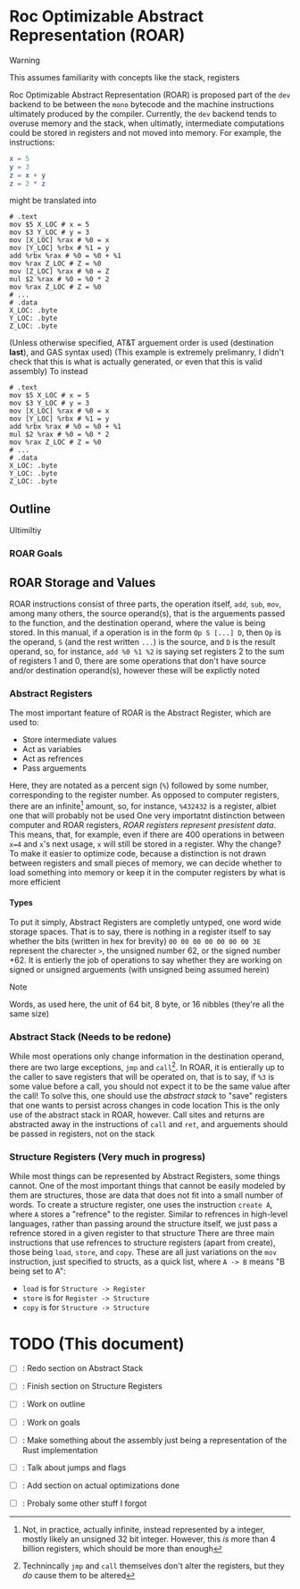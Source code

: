 # Roc Optimizable Abstract Representation (ROAR)

> [!WARNING]
> This assumes familiarity with concepts like the stack, registers

Roc Optimizable Abstract Representation (ROAR) is proposed part of the `dev` backend to be between the `mono` bytecode and the machine instructions ultimately produced by the compiler. Currently, the `dev` backend tends to overuse memory and the stack, when ultimatly, intermediate computations could be stored in registers and not moved into memory. 
For example, the instructions:
```elm
x = 5
y = 3
z = x + y
z = 2 * z
```
might be translated into 
```gas
# .text
mov $5 X_LOC # x = 5
mov $3 Y_LOC # y = 3
mov [X_LOC] %rax # %0 = x
mov [Y_LOC] %rbx # %1 = y
add %rbx %rax # %0 = %0 + %1
mov %rax Z_LOC # Z = %0
mov [Z_LOC] %rax # %0 = Z
mul $2 %rax # %0 = %0 * 2
mov %rax Z_LOC # Z = %0
# ...
# .data
X_LOC: .byte
Y_LOC: .byte
Z_LOC: .byte
```
(Unless otherwise specified, AT&T arguement order is used (destination **last**), and GAS syntax used)
(This example is extremely prelimanry, I didn't check that this is what is actually generated, or even that this is valid assembly)
To instead
```gas
# .text
mov $5 X_LOC # x = 5
mov $3 Y_LOC # y = 3
mov [X_LOC] %rax # %0 = x
mov [Y_LOC] %rbx # %1 = y
add %rbx %rax # %0 = %0 + %1
mul $2 %rax # %0 = %0 * 2
mov %rax Z_LOC # Z = %0
# ...
# .data
X_LOC: .byte
Y_LOC: .byte
Z_LOC: .byte
```
## Outline

Ultimiltiy 
### ROAR Goals

## ROAR Storage and Values

ROAR instructions consist of three parts, the operation itself, `add`, `sub`, `mov`, among many others, the source operand(s), that is the arguements passed to the function, and the destination operand, where the value is being stored. 
In this manual, if a operation is in the form `Op S [...] D`, then `Op` is the operand, `S` (and the rest written `...`) is the source, and `D` is the result operand, so, for instance, `add %0 %1 %2` is saying set registers 2 to the sum of registers 1 and 0, there are some operations that don't have source and/or destination operand(s), however these will be explictly noted 

### Abstract Registers 
The most important feature of ROAR is the Abstract Register, which are used to:
- Store intermediate values
- Act as variables 
- Act as refrences 
- Pass arguements

Here, they are notated as a percent sign (`%`) followed by some number, corresponding to the register number. As opposed to computer registers, there are an infinite[^1] amount, so, for instance, `%432432` is a register, albiet one that will probably not be used
One very importatnt distinction between computer and ROAR registers, *ROAR registers represent presistent data*. This means, that, for example, even if there are 400 operations in between `x=4` and `x`'s next usage, `x` will still be stored in a register. Why the change? To make it easier to optimize code, because a distinction is not drawn between registers and small pieces of memory, we can decide whether to load something into memory or keep it in the computer registers by what is more efficient 
#### Types
To put it simply, Abstract Registers are completly untyped, one word wide storage spaces. That is to say, there is nothing in a register itself to say whether the bits (written in hex for brevity) `00 00 00 00 00 00 00 3E` represent the charecter `>`, the unsigned number 62, or the signed number +62. It is entierly the job of operations to say whether they are working on signed or unsigned arguements (with unsigned being assumed herein)

> [!NOTE]
> Words, as used here, the unit of 64 bit, 8 byte, or 16 nibbles (they're all the same size) 

### Abstract Stack (Needs to be redone)
While most operations only change information in the destination operand, there are two large exceptions, `jmp` and `call`[^2]. In ROAR, it is entierally up to the caller to save registers that will be operated on, that is to say, if `%3` is some value before a call, you should not expect it to be the same value after the call!
To solve this, one should use the *abstract stack* to "save" registers that one wants to persist across changes in code location
This is the only use of the abstract stack in ROAR, however. Call sites and returns are abstracted away in the instructions of `call` and `ret`, and arguements should be passed in registers, not on the stack

### Structure Registers (Very much in progress)
While most things can be represented by Abstract Registers, some things cannot. One of the most important things that cannot be easily modeled by them are structures, those are data that does not fit into a small number of words. To create a structure register, one uses the instruction `create A`, where `A` stores a "refrence" to the register. Similar to refrences in high-level languages, rather than passing around the structure itself, we just pass a refrence stored in a given register to that structure 
There are three main instructions that use refrences to structure registers (apart from create), those being `load`, `store`, and `copy`. These are all just variations on the `mov` instruction, just specified to structs, as a quick list, where `A -> B` means "B being set to A":
- `load` is for `Structure -> Register`
- `store` is for `Register -> Structure`
- `copy` is for `Structure -> Structure`

# TODO (This document)
- [ ] : Redo section on Abstract Stack
- [ ] : Finish section on Structure Registers 
- [ ] : Work on outline 
- [ ] : Work on goals
- [ ] : Make something about the assembly just being a representation of the Rust implementation 
- [ ] : Talk about jumps and flags
- [ ] : Add section on actual optimizations done
- [ ] : Probaly some other stuff I forgot


[^1]: Not, in practice, actually infinite, instead represented by a integer, mostly likely an unsigned 32 bit integer. However, this *is* more than 4 billion registers, which should be more than enough 
[^2]: Technincally `jmp` and `call` themselves don't alter the registers, but they *do* cause them to be altered
[^3]: Because one major feature of ROAR is all things being assumed to be 64 bits, each of these *must* be aligned to the 8 byte mark, so the above is actually equivalent to `mov [%0+$97*8] %2`

